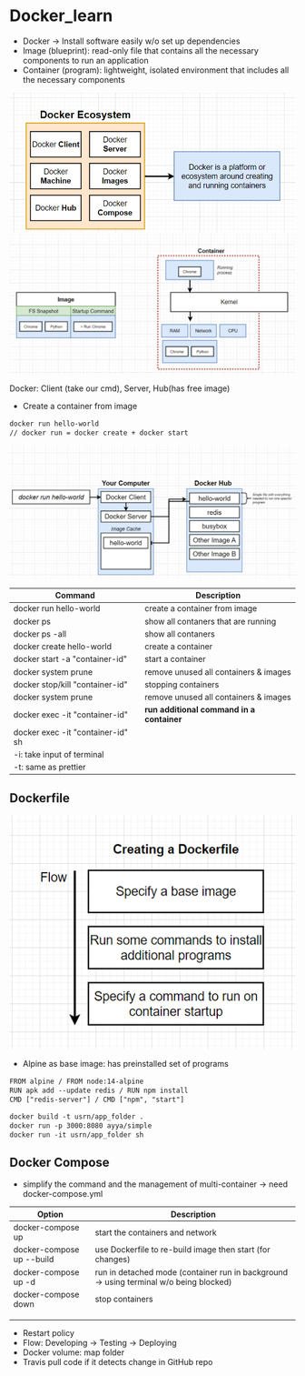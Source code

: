 # Docker_learn

- Docker -> Install software easily w/o set up dependencies
- Image (blueprint): read-only file that contains all the necessary components to run an application
- Container (program): lightweight, isolated environment that includes all the necessary components

![](https://github.com/hyhung12/Docker_learn/blob/main/docker0.png)
![](https://github.com/hyhung12/Docker_learn/blob/main/docker2.png)


Docker: Client (take our cmd), Server, Hub(has free image)
- Create a container from image
```
docker run hello-world
// docker run = docker create + docker start
```
![](https://github.com/hyhung12/Docker_learn/blob/main/docker1.png)

| **Command** | **Description** |
|-|-|
| docker run hello-world | create a container from image |
| docker ps | show all contaners that are running |
| docker ps -all | show all contaners |
| docker create hello-world  | create a container |
| docker start -a "container-id"  | start a container |
| docker system prune | remove unused all containers & images  |
| docker stop/kill "container-id"  | stopping containers |
| docker system prune | remove unused all containers & images  |
| docker exec -it "container-id" | **run additional command in a container** |
| docker exec -it "container-id" sh ||
| -i: take input of terminal ||
| -t: same as prettier  ||

## Dockerfile
![](https://github.com/hyhung12/Docker_learn/blob/main/dockerfile0.png)
- Alpine as base image: has preinstalled set of programs
```
FROM alpine / FROM node:14-alpine
RUN apk add --update redis / RUN npm install
CMD ["redis-server"] / CMD ["npm", "start"]
```

```
docker build -t usrn/app_folder .
docker run -p 3000:8080 ayya/simple
docker run -it usrn/app_folder sh
```
## Docker Compose
- simplify the command and the management of multi-container -> need docker-compose.yml

| Option | Description |
|-|-|
| docker-compose up | start the containers and network |
| docker-compose up --build | use Dockerfile to re-build image then start (for changes) |
| docker-compose up -d  | run in detached mode (container run in background -> using terminal w/o being blocked) |
| docker-compose down | stop containers |
|||
|  ||
|  ||


- Restart policy
- Flow: Developing -> Testing -> Deploying
- Docker volume: map folder
- Travis pull code if it detects change in GitHub repo
